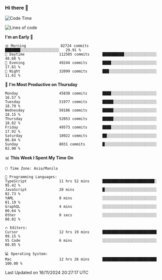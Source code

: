 ### Hi there 👋

<!--START_SECTION:waka-->
![Code Time](http://img.shields.io/badge/Code%20Time-5%2C703%20hrs%2047%20mins-blue)

![Lines of code](https://img.shields.io/badge/From%20Hello%20World%20I%27ve%20Written-121.0%20million%20lines%20of%20code-blue)

**I'm an Early 🐤** 

```text
🌞 Morning                82724 commits       ███████░░░░░░░░░░░░░░░░░░   29.91 % 
🌆 Daytime                112505 commits      ██████████░░░░░░░░░░░░░░░   40.68 % 
🌃 Evening                49244 commits       ████░░░░░░░░░░░░░░░░░░░░░   17.81 % 
🌙 Night                  32099 commits       ███░░░░░░░░░░░░░░░░░░░░░░   11.61 % 
```
📅 **I'm Most Productive on Thursday** 

```text
Monday                   45830 commits       ████░░░░░░░░░░░░░░░░░░░░░   16.57 % 
Tuesday                  51977 commits       █████░░░░░░░░░░░░░░░░░░░░   18.79 % 
Wednesday                50186 commits       █████░░░░░░░░░░░░░░░░░░░░   18.15 % 
Thursday                 52053 commits       █████░░░░░░░░░░░░░░░░░░░░   18.82 % 
Friday                   49573 commits       ████░░░░░░░░░░░░░░░░░░░░░   17.92 % 
Saturday                 18922 commits       ██░░░░░░░░░░░░░░░░░░░░░░░   06.84 % 
Sunday                   8031 commits        █░░░░░░░░░░░░░░░░░░░░░░░░   02.90 % 
```


📊 **This Week I Spent My Time On** 

```text
🕑︎ Time Zone: Asia/Manila

💬 Programming Languages: 
TypeScript               11 hrs 52 mins      ████████████████████████░   95.42 % 
JavaScript               20 mins             █░░░░░░░░░░░░░░░░░░░░░░░░   02.73 % 
YAML                     8 mins              ░░░░░░░░░░░░░░░░░░░░░░░░░   01.19 % 
GraphQL                  4 mins              ░░░░░░░░░░░░░░░░░░░░░░░░░   00.64 % 
Other                    0 secs              ░░░░░░░░░░░░░░░░░░░░░░░░░   00.02 % 

🔥 Editors: 
Cursor                   12 hrs 19 mins      █████████████████████████   99.15 % 
VS Code                  6 mins              ░░░░░░░░░░░░░░░░░░░░░░░░░   00.85 % 

💻 Operating System: 
Mac                      12 hrs 26 mins      █████████████████████████   100.00 % 
```


 Last Updated on 16/11/2024 20:27:17 UTC
<!--END_SECTION:waka-->


<!--
**rad182/rad182** is a ✨ _special_ ✨ repository because its `README.md` (this file) appears on your GitHub profile.

Here are some ideas to get you started:

- 🔭 I’m currently working on ...
- 🌱 I’m currently learning ...
- 👯 I’m looking to collaborate on ...
- 🤔 I’m looking for help with ...
- 💬 Ask me about ...
- 📫 How to reach me: ...
- 😄 Pronouns: ...
- ⚡ Fun fact: ...
-->
